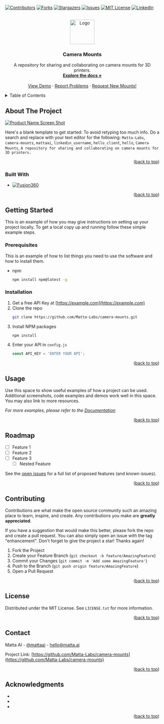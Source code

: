<!-- Improved compatibility of back to top link: See: https://github.com/othneildrew/Best-README-Template/pull/73 -->
<a name="readme-top"></a>
<!--
*** Thanks for checking out the Best-README-Template. If you have a suggestion
*** that would make this better, please fork the repo and create a pull request
*** or simply open an issue with the tag "enhancement".
*** Don't forget to give the project a star!
*** Thanks again! Now go create something AMAZING! :D
-->



<!-- PROJECT SHIELDS -->
<!--
*** I'm using markdown "reference style" links for readability.
*** Reference links are enclosed in brackets [ ] instead of parentheses ( ).
*** See the bottom of this document for the declaration of the reference variables
*** for contributors-url, forks-url, etc. This is an optional, concise syntax you may use.
*** https://www.markdownguide.org/basic-syntax/#reference-style-links
-->
[![Contributors][contributors-shield]][contributors-url]
[![Forks][forks-shield]][forks-url]
[![Stargazers][stars-shield]][stars-url]
[![Issues][issues-shield]][issues-url]
[![MIT License][license-shield]][license-url]
[![LinkedIn][linkedin-shield]][linkedin-url]



<!-- PROJECT LOGO -->
<br />
<div align="center">
  <a href="https://github.com/Matta-Labs/camera-mounts">
    <img src="images/project-logo.png" alt="Logo" width="80" height="80">
  </a>

<h3 align="center">Camera Mounts</h3>

  <p align="center">
    A repository for sharing and collaborating on camera mounts for 3D printers.
    <br />
    <a href="https://github.com/Matta-Labs/camera-mounts"><strong>Explore the docs »</strong></a>
    <br />
    <br />
    <a href="https://github.com/Matta-Labs/camera-mounts">View Demo</a>
    ·
    <a href="https://github.com/Matta-Labs/camera-mounts/issues">Report Problems</a>
    ·
    <a href="https://github.com/Matta-Labs/camera-mounts/issues">Request New Mounts!</a>
  </p>
</div>



<!-- TABLE OF CONTENTS -->
<details>
  <summary>Table of Contents</summary>
  <ol>
    <li>
      <a href="#about-the-project">About The Project</a>
      <ul>
        <li><a href="#built-with">Built With</a></li>
      </ul>
    </li>
    <li>
      <a href="#getting-started">Getting Started</a>
      <ul>
        <li><a href="#prerequisites">Prerequisites</a></li>
        <li><a href="#installation">Installation</a></li>
      </ul>
    </li>
    <li><a href="#usage">Usage</a></li>
    <li><a href="#roadmap">Roadmap</a></li>
    <li><a href="#contributing">Contributing</a></li>
    <li><a href="#license">License</a></li>
    <li><a href="#contact">Contact</a></li>
    <li><a href="#acknowledgments">Acknowledgments</a></li>
  </ol>
</details>



<!-- ABOUT THE PROJECT -->
## About The Project

[![Product Name Screen Shot][product-screenshot]](https://example.com)

Here's a blank template to get started: To avoid retyping too much info. Do a search and replace with your text editor for the following: `Matta-Labs`, `camera-mounts`, `mattaai`, `linkedin_username`, `hello_client`, `hello`, `Camera Mounts`, `A repository for sharing and collaborating on camera mounts for 3D printers.`

<p align="right">(<a href="#readme-top">back to top</a>)</p>



### Built With

* [![Fusion360][Fusion.360]][Fusion-url]

<p align="right">(<a href="#readme-top">back to top</a>)</p>



<!-- GETTING STARTED -->
## Getting Started

This is an example of how you may give instructions on setting up your project locally.
To get a local copy up and running follow these simple example steps.

### Prerequisites

This is an example of how to list things you need to use the software and how to install them.
* npm
  ```sh
  npm install npm@latest -g
  ```

### Installation

1. Get a free API Key at [https://example.com](https://example.com)
2. Clone the repo
   ```sh
   git clone https://github.com/Matta-Labs/camera-mounts.git
   ```
3. Install NPM packages
   ```sh
   npm install
   ```
4. Enter your API in `config.js`
   ```js
   const API_KEY = 'ENTER YOUR API';
   ```

<p align="right">(<a href="#readme-top">back to top</a>)</p>



<!-- USAGE EXAMPLES -->
## Usage

Use this space to show useful examples of how a project can be used. Additional screenshots, code examples and demos work well in this space. You may also link to more resources.

_For more examples, please refer to the [Documentation](https://example.com)_

<p align="right">(<a href="#readme-top">back to top</a>)</p>



<!-- ROADMAP -->
## Roadmap

- [ ] Feature 1
- [ ] Feature 2
- [ ] Feature 3
    - [ ] Nested Feature

See the [open issues](https://github.com/Matta-Labs/camera-mounts/issues) for a full list of proposed features (and known issues).

<p align="right">(<a href="#readme-top">back to top</a>)</p>



<!-- CONTRIBUTING -->
## Contributing

Contributions are what make the open source community such an amazing place to learn, inspire, and create. Any contributions you make are **greatly appreciated**.

If you have a suggestion that would make this better, please fork the repo and create a pull request. You can also simply open an issue with the tag "enhancement".
Don't forget to give the project a star! Thanks again!

1. Fork the Project
2. Create your Feature Branch (`git checkout -b feature/AmazingFeature`)
3. Commit your Changes (`git commit -m 'Add some AmazingFeature'`)
4. Push to the Branch (`git push origin feature/AmazingFeature`)
5. Open a Pull Request

<p align="right">(<a href="#readme-top">back to top</a>)</p>



<!-- LICENSE -->
## License

Distributed under the MIT License. See `LICENSE.txt` for more information.

<p align="right">(<a href="#readme-top">back to top</a>)</p>



<!-- CONTACT -->
## Contact

Matta AI - [@mattaai](https://twitter.com/mattaai) - hello@matta.ai

Project Link: [https://github.com/Matta-Labs/camera-mounts](https://github.com/Matta-Labs/camera-mounts)

<p align="right">(<a href="#readme-top">back to top</a>)</p>



<!-- ACKNOWLEDGMENTS -->
## Acknowledgments

* []()
* []()
* []()

<p align="right">(<a href="#readme-top">back to top</a>)</p>



<!-- MARKDOWN LINKS & IMAGES -->
<!-- https://www.markdownguide.org/basic-syntax/#reference-style-links -->
[contributors-shield]: https://img.shields.io/github/contributors/Matta-Labs/camera-mounts.svg?style=for-the-badge
[contributors-url]: https://github.com/Matta-Labs/camera-mounts/graphs/contributors
[forks-shield]: https://img.shields.io/github/forks/Matta-Labs/camera-mounts.svg?style=for-the-badge
[forks-url]: https://github.com/Matta-Labs/camera-mounts/network/members
[stars-shield]: https://img.shields.io/github/stars/Matta-Labs/camera-mounts.svg?style=for-the-badge
[stars-url]: https://github.com/Matta-Labs/camera-mounts/stargazers
[issues-shield]: https://img.shields.io/github/issues/Matta-Labs/camera-mounts.svg?style=for-the-badge
[issues-url]: https://github.com/Matta-Labs/camera-mounts/issues
[license-shield]: https://img.shields.io/github/license/Matta-Labs/camera-mounts.svg?style=for-the-badge
[license-url]: https://github.com/Matta-Labs/camera-mounts/blob/master/LICENSE.txt
[linkedin-shield]: https://img.shields.io/badge/-LinkedIn-black.svg?style=for-the-badge&logo=linkedin&colorB=555
[linkedin-url]: https://www.linkedin.com/company/mattaai
[product-screenshot]: images/screenshot.png
[JQuery.com]: https://img.shields.io/badge/jQuery-0769AD?style=for-the-badge&logo=jquery&logoColor=white
[JQuery-url]: https://jquery.com 
[Fusion.360]: https://img.shields.io/badge/Autodesk-Fusion%20360-FC6E26?style=for-the-badge&logo=autodesk&logoColor=white
[Fusion-url]: https://autodesk.com/products/fusion360/overview
